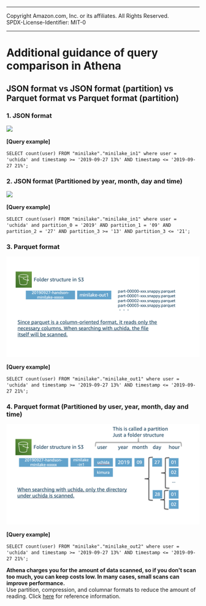 ------------------------------------------------------------------------------------
Copyright <first-edit-year> Amazon.com, Inc. or its affiliates. All Rights Reserved.  
SPDX-License-Identifier: MIT-0

------------------------------------------------------------------------------------


# Additional guidance of query comparison in Athena
## JSON format vs JSON format (partition) vs Parquet format vs Parquet format (partition)

### 1. JSON format

  <img src="images/JSON_nopartition.png">

 **[Query example]**
 
 ```
 SELECT count(user) FROM "minilake"."minilake_in1" where user = 'uchida' and timestamp >= '2019-09-27 13%' AND timestamp <= '2019-09-27 21%';
 ```
 
    
### 2. JSON format (Partitioned by year, month, day and time)

  <img src="images/JSON_partition.png">

 **[Query example]**
 
 ```
 SELECT count(user) FROM "minilake"."minilake_in1" where user = 'uchida' and partition_0 = '2019' AND partition_1 = '09' AND partition_2 = '27' AND partition_3 >= '13' AND partition_3 <= '21';
 ```
 
      
### 3. Parquet format

  <img src="images/Parquet_nopartition.png">

  
  **[Query example]**
 
 ```
 SELECT count(user) FROM "minilake"."minilake_out1" where user = 'uchida' and timestamp >= '2019-09-27 13%' AND timestamp <= '2019-09-27 21%';
 ```


### 4. Parquet format (Partitioned by user, year, month, day and time)

  <img src="images/Parquet_partition.png">
  
  **[Query example]**
 
 ```
 SELECT count(user) FROM "minilake"."minilake_out2" where user = 'uchida' and timestamp >= '2019-09-27 13%' AND timestamp <= '2019-09-27 21%';
 ```

**Athena charges you for the amount of data scanned, so if you don't scan too much, you can keep costs low. In many cases, small scans can improve performance.**  
 Use partition, compression, and columnar formats to reduce the amount of reading. Click [here](https://aws.amazon.com/jp/blogs/big-data/top-10-performance-tuning-tips-for-amazon-athena/) for reference information.


